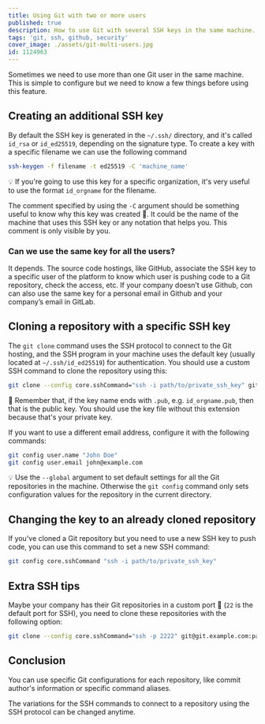 ```yaml
---
title: Using Git with two or more users
published: true
description: How to use Git with several SSH keys in the same machine.
tags: 'git, ssh, github, security'
cover_image: ./assets/git-multi-users.jpg
id: 1124963
---
```


Sometimes we need to use more than one Git user in the same machine. This is simple to configure but we need to know a few things before using this feature.

## Creating an additional SSH key

By default the SSH key is generated in the `~/.ssh/` directory, and it's called `id_rsa` or `id_ed25519`, depending on the signature type. To create a key with a specific filename we can use the following command

```bash
ssh-keygen -f filename -t ed25519 -C 'machine_name'
```

💡 If you're going to use this key for a specific organization, it's very useful to use the format `id_orgname` for the filename.

The comment specified by using the `-C` argument should be something useful to know why this key was created 🤔. It could be the name of the machine that uses this SSH key or any notation that helps you. This comment is only visible by you.

### Can we use the same key for all the users?

It depends. The source code hostings, like GitHub, associate the SSH key to a specific user of the platform to know which user is pushing code to a Git repository, check the access, etc. If your company doesn’t use Github, con can also use the same key for a personal email in Github and your company’s email in GitLab.

## Cloning a repository with a specific SSH key

The `git clone` command uses the SSH protocol to connect to the Git hosting, and the SSH program in your machine uses the default key (usually located at `~/.ssh/id_ed25519`) for authentication. You should use a custom SSH command to clone the repository using this:

 ```bash
git clone --config core.sshCommand="ssh -i path/to/private_ssh_key" git@github.com:orgname/repo.git
```

🧠 Remember that, if the key name ends with `.pub`, e.g. `id_orgname.pub`, then that is the public key. You should use the key file without this extension because that's your private key.

If you want to use a different email address, configure it with the following commands:

```bash
git config user.name "John Doe"
git config user.email john@example.com
```

💡 Use the `--global` argument to set default settings for all the Git repositories in the machine. Otherwise the `git config` command only sets configuration values for the repository in the current directory.

## Changing the key to an already cloned repository

If you've cloned a Git repository but you need to use a new SSH key to push code, you can use this command to set a new SSH command:

```bash
git config core.sshCommand "ssh -i path/to/private_ssh_key"
```

## Extra SSH tips

Maybe your company has their Git repositories in a custom port 🙈 (`22` is the default port for SSH), you need to clone these repositories with the following option:

```bash
git clone --config core.sshCommand="ssh -p 2222" git@git.example.com:path/to/repo.git
```

## Conclusion

You can use specific Git configurations for each repository, like commit author's information or specific command aliases.

The variations for the SSH commands to connect to a repository using the SSH protocol can be changed anytime.
